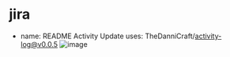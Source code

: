 # jira

- name: README Activity Update
                uses: TheDanniCraft/activity-log@v0.0.5
![image](https://github.com/user-attachments/assets/4c35294e-21ba-4b7d-9d98-a0ade0a6ada1)
